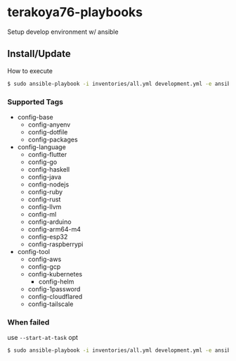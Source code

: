 # terakoya76-playbooks

Setup develop environment w/ ansible

## Install/Update

How to execute
```bash
$ sudo ansible-playbook -i inventories/all.yml development.yml -e ansible_user=${USER}
```

### Supported Tags
* config-base
  * config-anyenv
  * config-dotfile
  * config-packages
* config-language
  * config-flutter
  * config-go
  * config-haskell
  * config-java
  * config-nodejs
  * config-ruby
  * config-rust
  * config-llvm
  * config-ml
  * config-arduino
  * config-arm64-m4
  * config-esp32
  * config-raspberrypi
* config-tool
  * config-aws
  * config-gcp
  * config-kubernetes
    * config-helm
  * config-1password
  * config-cloudflared
  * config-tailscale

### When failed
use `--start-at-task` opt
```bash
$ sudo ansible-playbook -i inventories/all.yml development.yml -e ansible_user=${USER} --start-at-task="ruby : Set prefix"
```
